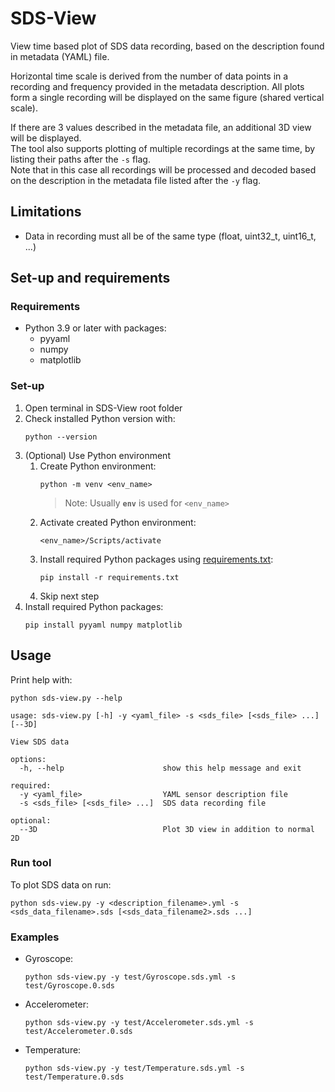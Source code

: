 # SDS-View
View time based plot of SDS data recording, based on the description found in metadata (YAML) file. 

Horizontal time scale is derived from the number of data points in a recording and frequency 
provided in the metadata description. All plots form a single recording will be displayed on the 
same figure (shared vertical scale).

If there are 3 values described in the metadata file, an additional 3D view will be displayed.  
The tool also supports plotting of multiple recordings at the same time, by listing their paths 
after the `-s` flag.  
Note that in this case all recordings will be processed and decoded based on the description in 
the metadata file listed after the `-y` flag.

## Limitations
- Data in recording must all be of the same type (float, uint32_t, uint16_t, ...)

## Set-up and requirements
### Requirements
- Python 3.9 or later with packages:
  - pyyaml
  - numpy
  - matplotlib

### Set-up
1. Open terminal in SDS-View root folder
2. Check installed Python version with:
   ```
   python --version
   ```
3. (Optional) Use Python environment
   1. Create Python environment:
      ```
      python -m venv <env_name>
      ```
      >Note: Usually **`env`** is used for `<env_name>`
   2. Activate created Python environment:
      ```
      <env_name>/Scripts/activate
      ```
   3. Install required Python packages using [requirements.txt](./requirements.txt):
      ```
      pip install -r requirements.txt
      ```
   4. Skip next step
4. Install required Python packages:
   ```
   pip install pyyaml numpy matplotlib
   ```

## Usage
Print help with:
```
python sds-view.py --help
```
```
usage: sds-view.py [-h] -y <yaml_file> -s <sds_file> [<sds_file> ...] [--3D]

View SDS data

options:
  -h, --help                      show this help message and exit

required:
  -y <yaml_file>                  YAML sensor description file
  -s <sds_file> [<sds_file> ...]  SDS data recording file

optional:
  --3D                            Plot 3D view in addition to normal 2D
```
### Run tool
To plot SDS data on run:
```
python sds-view.py -y <description_filename>.yml -s <sds_data_filename>.sds [<sds_data_filename2>.sds ...]
```

### Examples
- Gyroscope:
   ```
   python sds-view.py -y test/Gyroscope.sds.yml -s test/Gyroscope.0.sds
   ```
- Accelerometer:
   ```
   python sds-view.py -y test/Accelerometer.sds.yml -s test/Accelerometer.0.sds
   ```
- Temperature:
   ```
   python sds-view.py -y test/Temperature.sds.yml -s test/Temperature.0.sds
   ```
